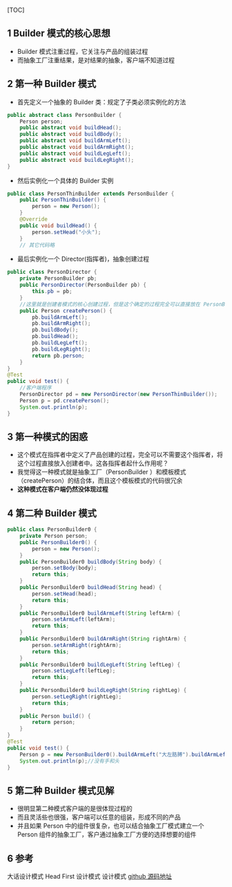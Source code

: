 [TOC]

## 1 Builder 模式的核心思想
- Builder 模式注重过程，它关注与产品的组装过程
- 而抽象工厂注重结果，是对结果的抽象，客户端不知道过程
## 2 第一种 Builder 模式
- 首先定义一个抽象的 Builder 类：规定了子类必须实例化的方法
```java
public abstract class PersonBuilder {
    Person person;
    public abstract void buildHead();
    public abstract void buildBody();
    public abstract void buildArmLeft();
    public abstract void buildArmRight();
    public abstract void buildLegLeft();
    public abstract void buildLegRight();
}
```
- 然后实例化一个具体的 Builder 实例
```java
public class PersonThinBuilder extends PersonBuilder {
    public PersonThinBuilder() {
        person = new Person();
    }
    @Override
    public void buildHead() {
        person.setHead("小头");
    }
    // 其它代码略
```
- 最后实例化一个 Director(指挥者)，抽象创建过程
```java
public class PersonDirector {
    private PersonBuilder pb;
    public PersonDirector(PersonBuilder pb) {
        this.pb = pb;
    }
    //这里就是创建者模式的核心创建过程，但是这个确定的过程完全可以直接放在 PersonBuilder 类中啊
    public Person createPerson() {
        pb.buildArmLeft();
        pb.buildArmRight();
        pb.buildBody();
        pb.buildHead();
        pb.buildLegLeft();
        pb.buildLegRight();
        return pb.person;
    }
}
@Test
public void test() {
	//客户端程序
    PersonDirector pd = new PersonDirector(new PersonThinBuilder());
    Person p = pd.createPerson();
    System.out.println(p);
}
```
## 3 第一种模式的困惑
- 这个模式在指挥者中定义了产品创建的过程，完全可以不需要这个指挥者，将这个过程直接放入创建者中。这各指挥者起什么作用呢？
- 我觉得这一种模式就是抽象工厂（PersonBuilder ）和模板模式（createPerson）的结合体，而且这个模板模式的代码很冗余
- **这种模式在客户端仍然没体现过程**
## 4 第二种 Builder 模式
```java
public class PersonBuilder0 {
    private Person person;
    public PersonBuilder0() {
        person = new Person();
    }
    public PersonBuilder0 buildBody(String body) {
        person.setBody(body);
        return this;
    }
    public PersonBuilder0 buildHead(String head) {
        person.setHead(head);
        return this;
    }
    public PersonBuilder0 buildArmLeft(String leftArm) {
        person.setArmLeft(leftArm);
        return this;
    }
    public PersonBuilder0 buildArmRight(String rightArm) {
        person.setArmRight(rightArm);
        return this;
    }
    public PersonBuilder0 buildLegLeft(String leftLeg) {
        person.setLegLeft(leftLeg);
        return this;
    }
    public PersonBuilder0 buildLegRight(String rightLeg) {
        person.setLegRight(rightLeg);
        return this;
    }
    public Person build() {
        return person;
    }
}
@Test
public void test() {
    Person p = new PersonBuilder0().buildArmLeft("大左胳膊").buildArmLeft("小右胳膊").build();
    System.out.println(p);//没有手和头
}
```
## 5 第二种 Builder 模式见解
- 很明显第二种模式客户端的是很体现过程的
- 而且灵活些也很强，客户端可以任意的组装，形成不同的产品
- 并且如果 Person 中的组件很复杂，也可以结合抽象工厂模式建立一个 Person 组件的抽象工厂，客户通过抽象工厂方便的选择想要的组件
## 6 参考
大话设计模式
Head First 设计模式
设计模式
[github 源码地址](https://github.com/wangkang09/design-patterns)

